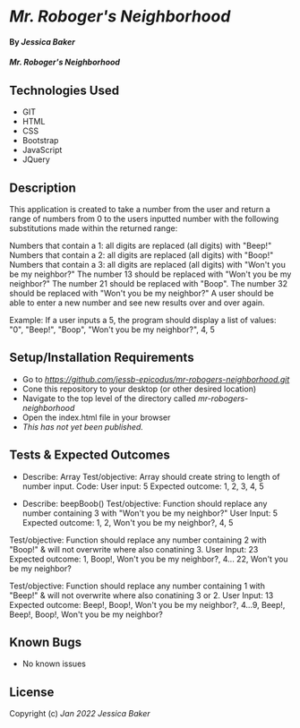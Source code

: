 # _Mr. Roboger's Neighborhood_

#### By _**Jessica Baker**_ 

#### _Mr. Roboger's Neighborhood_

## Technologies Used

* GIT
* HTML
* CSS
* Bootstrap
* JavaScript
* JQuery

## Description

This application is created to take a number from the user and return a range of numbers from 0 to the users inputted number with the following substitutions made within the returned range:

Numbers that contain a 1: all digits are replaced (all digits) with "Beep!"
Numbers that contain a 2: all digits are replaced (all digits) with "Boop!"
Numbers that contain a 3: all digits are replaced (all digits) with "Won't you be my neighbor?"
The number 13 should be replaced with "Won't you be my neighbor?"
The number 21 should be replaced with "Boop".
The number 32 should be replaced with "Won't you be my neighbor?"
A user should be able to enter a new number and see new results over and over again.

Example: If a user inputs a 5, the program should display a list of values: "0", "Beep!", "Boop", "Won't you be my neighbor?", 4, 5

## Setup/Installation Requirements

* Go to _https://github.com/jessb-epicodus/mr-robogers-neighborhood.git_
* Cone this repository to your desktop (or other desired location)
* Navigate to the top level of the directory called _mr-robogers-neighborhood_
* Open the index.html file in your browser
* _This has not yet been published._

## Tests & Expected Outcomes

* Describe: Array
Test/objective:  Array should create string to length of number input.
Code: 
User input: 5
Expected outcome: 1, 2, 3, 4, 5

* Describe: beepBoob()
Test/objective:  Function should replace any number containing 3 with "Won't you be my neighbor?"
User Input: 5
Expected outcome: 1, 2, Won't you be my neighbor?, 4, 5

Test/objective:  Function should replace any number containing 2 with "Boop!" & will not overwrite where also conatining 3.
User Input: 23
Expected outcome: 1, Boop!, Won't you be my neighbor?, 4... 22,  Won't you be my neighbor?

Test/objective:  Function should replace any number containing 1 with "Beep!" & will not overwrite where also conatining 3 or 2.
User Input: 13
Expected outcome: Beep!, Boop!, Won't you be my neighbor?, 4...9, Beep!, Beep!, Boop!, Won't you be my neighbor?

## Known Bugs

* No known issues

## License

Copyright (c) _Jan 2022_ _Jessica Baker_